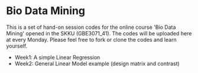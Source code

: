 # Bio Data Mining
This is a set of hand-on session codes for the online course 'Bio Data Mining' opened in the SKKU (GBE3071_41). 
The codes will be uploaded here at every Monday. Please feel free to fork or clone the codes and learn yourself. 

- Week1: A simple Linear Regression
- Week2: General Linear Model example (design matrix and contrast)
